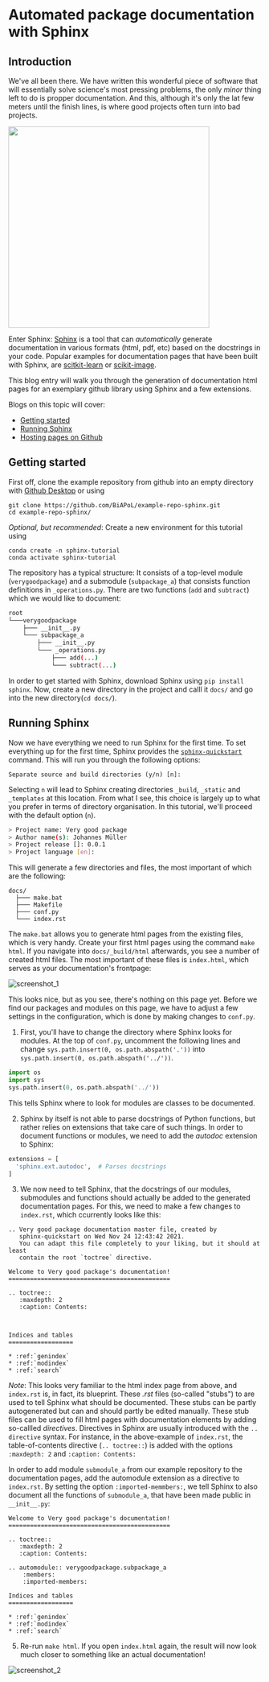 # Automated package documentation with Sphinx

## Introduction
We've all been there. We have written this wonderful piece of software that will essentially solve science's most pressing problems, the only *minor* thing left to do is propper documentation. And this, although it's only the lat few meters until the finish lines, is where good projects often turn into bad projects.

<img src="https://user-images.githubusercontent.com/38459088/143226848-c0765ba7-43bc-4b9d-99ce-8426f2177cfa.jpg" width="400" height="400">

Enter Sphinx: [Sphinx](https://www.sphinx-doc.org/en/master/) is a tool that can *automatically* generate documentation in various formats (html, pdf, etc) based on the docstrings in your code. Popular examples for documentation pages that have been built with Sphinx, are [scitkit-learn](https://scikit-learn.org/stable/index.html) or [scikit-image](https://scikit-image.org/).

This blog entry will walk you through the generation of documentation html pages for an exemplary github library using Sphinx and a few extensions.

Blogs on this topic will cover:
* [Getting started](https://github.com/BiAPoL/blog/blob/sphinx-entry/johannes_mueller/entry_sphinx/Readme.md#getting-started)
* [Running Sphinx](https://github.com/BiAPoL/blog/new/blog_entry_UI/johannes_mueller#creating-advanced-standalone-guis)
* [Hosting pages on Github](https://github.com/BiAPoL/blog/new/blog_entry_UI/johannes_mueller#creating-advanced-standalone-guis)


## Getting started

First off, clone the example repository from github into an empty directory with [Github Desktop](https://desktop.github.com/) or using

```
git clone https://github.com/BiAPoL/example-repo-sphinx.git
cd example-repo-sphinx/
```

*Optional, but recommended*: Create a new environment for this tutorial using 

```
conda create -n sphinx-tutorial
conda activate sphinx-tutorial
```

The repository has a typical structure: It consists of a top-level module (`verygoodpackage`) and a submodule (`subpackage_a`) that consists function definitions in `_operations.py`. There are two functions (`add` and `subtract`) which we would like to document:
```bash
root
└───verygoodpackage
    ├─── __init__.py
    └─── subpackage_a
        ├─── __init__.py
        └─── _operations.py
            ├─── add(...)
            └─── subtract(...)
```

In order to get started with Sphinx, download Sphinx using `pip install sphinx`. Now, create a new directory in the project and calll it `docs/` and go into the new directory(`cd docs/`).

## Running Sphinx

Now we have everything we need to run Sphinx for the first time. To set everything up for the first time, Sphinx provides the [`sphinx-quickstart`](https://www.sphinx-doc.org/en/master/usage/quickstart.html) command. This will run you through the following options:

```
Separate source and build directories (y/n) [n]:
``` 
Selecting `n` will lead to  Sphinx creating directories `_build`, `_static` and `_templates` at this location. From what I see, this choice is largely up to what you prefer in terms of directory organisation. In this tutorial, we'll proceed with the default option (`n`).
```bash
> Project name: Very good package
> Author name(s): Johannes Müller
> Project release []: 0.0.1
> Project language [en]:
```

This will generate a few directories and files, the most important of which are the following:
```
docs/
  ├─── make.bat
  ├─── Makefile
  ├─── conf.py
  └─── index.rst
```

The `make.bat` allows you to generate html pages from the existing files, which is very handy. Create your first html pages using the command
```make html```. If you navigate into `docs/_build/html` afterwards, you see a number of created html files. The most important of these files is `index.html`, which serves as your documentation's frontpage:

![screenshot_1](https://user-images.githubusercontent.com/38459088/143234166-e048ebc5-903f-4eec-821c-afb6693318a0.JPG)

This looks nice, but as you see, there's nothing on this page yet. Before we find our packages and modules on this page, we have to adjust a few settings in the configuration, which is done by making changes to `conf.py`.

1. First, you'll have to change the directory where Sphinx looks for modules. At the top of `conf.py`, uncomment the following lines and change `sys.path.insert(0, os.path.abspath('.'))` into `sys.path.insert(0, os.path.abspath('../'))`.

  ```Python
  import os
  import sys
  sys.path.insert(0, os.path.abspath('../'))
  ```
  This tells Sphinx where to look for modules are classes to be documented.
  
2. Sphinx by itself is not able to parse docstrings of Python functions, but rather relies on extensions that take care of such things. In order to document functions or modules, we need to add the *autodoc* extension to Sphinx:
```Python
extensions = [
  'sphinx.ext.autodoc',  # Parses docstrings
]

```
3. We now need to tell Sphinx, that the docstrings of our modules, submodules and functions should actually be added to the generated documentation pages. For this, we need to make a few changes to `index.rst`, which ccurrently looks like this:

```
.. Very good package documentation master file, created by
   sphinx-quickstart on Wed Nov 24 12:43:42 2021.
   You can adapt this file completely to your liking, but it should at least
   contain the root `toctree` directive.

Welcome to Very good package's documentation!
=============================================

.. toctree::
   :maxdepth: 2
   :caption: Contents:



Indices and tables
==================

* :ref:`genindex`
* :ref:`modindex`
* :ref:`search`
```
*Note*: This looks very familiar to the html index page from above, and `index.rst` is, in fact, its blueprint. These *.rst* files (so-called "stubs") to are used to tell Sphinx what should be documented. These stubs can be partly autogenerated but can and should partly be edited manually. These stub files can be used to fill html pages with documentation elements by adding so-callled *directives*. Directives in Sphinx are usually introduced with the `.. directive` syntax. For instance, in the above-example of `index.rst`, the table-of-contents directive (`.. toctree::`) is added with the options `:maxdepth: 2` and `:caption: Contents:`

In order to add module `submodule_a` from our example repository to the documentation pages, add the automodule extension as a directive to `index.rst`. By setting the option `:imported-memmbers:`, we tell Sphinx to also document all the functions of `submodule_a`, that have been made public in `__init__.py`:

```
Welcome to Very good package's documentation!
=============================================

.. toctree::
   :maxdepth: 2
   :caption: Contents:

.. automodule:: verygoodpackage.subpackage_a
    :members:
    :imported-members:

Indices and tables
==================

* :ref:`genindex`
* :ref:`modindex`
* :ref:`search`
```
5. Re-run `make html`. If you open `index.html` again, the result will now look much closer to something like an actual documentation!

![screenshot_2](https://user-images.githubusercontent.com/38459088/143237808-3ba93245-b601-4a0b-9158-cc8be359a914.JPG)

  

